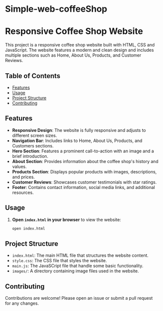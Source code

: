 # Simple-web-coffeeShop
# Responsive Coffee Shop Website

This project is a responsive coffee shop website built with HTML, CSS and JavaScript. The website features a modern and clean design and includes multiple sections such as Home, About Us, Products, and Customer Reviews.

## Table of Contents

- [Features](#features)
- [Usage](#usage)
- [Project Structure](#project-structure)
- [Contributing](#contributing)

## Features

- **Responsive Design**: The website is fully responsive and adjusts to different screen sizes.
- **Navigation Bar**: Includes links to Home, About Us, Products, and Customers sections.
- **Hero Section**: Features a prominent call-to-action with an image and a brief introduction.
- **About Section**: Provides information about the coffee shop's history and values.
- **Products Section**: Displays popular products with images, descriptions, and prices.
- **Customer Reviews**: Showcases customer testimonials with star ratings.
- **Footer**: Contains contact information, social media links, and additional resources.

## Usage

1. **Open `index.html` in your browser** to view the website:
   ```bash
   open index.html
   ```

## Project Structure

- `index.html`: The main HTML file that structures the website content.
- `style.css`: The CSS file that styles the website.
- `main.js`: The JavaSCript file that handle some basic functionality.
- `images/`: A directory containing image files used in the website.

## Contributing

Contributions are welcome! Please open an issue or submit a pull request for any changes.

